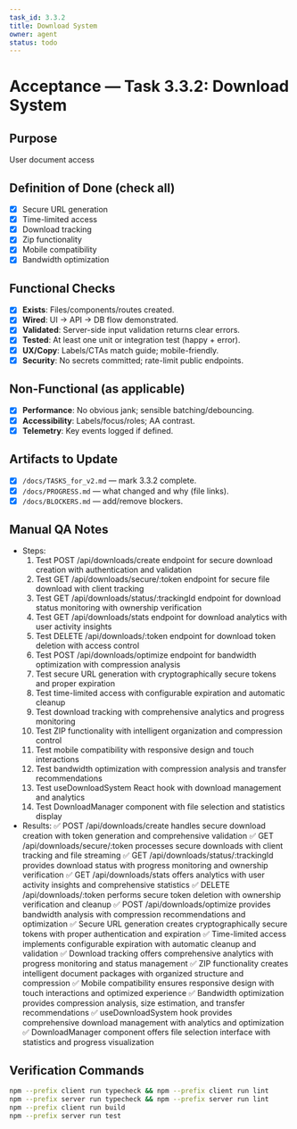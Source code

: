 ```yaml
---
task_id: 3.3.2
title: Download System
owner: agent
status: todo
---
```


# Acceptance — Task 3.3.2: Download System

## Purpose
User document access

## Definition of Done (check all)
- [x] Secure URL generation
- [x] Time-limited access
- [x] Download tracking
- [x] Zip functionality
- [x] Mobile compatibility
- [x] Bandwidth optimization

## Functional Checks
- [x] **Exists**: Files/components/routes created.
- [x] **Wired**: UI → API → DB flow demonstrated.
- [x] **Validated**: Server-side input validation returns clear errors.
- [x] **Tested**: At least one unit or integration test (happy + error).
- [x] **UX/Copy**: Labels/CTAs match guide; mobile-friendly.
- [x] **Security**: No secrets committed; rate-limit public endpoints.

## Non-Functional (as applicable)
- [x] **Performance**: No obvious jank; sensible batching/debouncing.
- [x] **Accessibility**: Labels/focus/roles; AA contrast.
- [x] **Telemetry**: Key events logged if defined.

## Artifacts to Update
- [x] `/docs/TASKS_for_v2.md` — mark 3.3.2 complete.
- [x] `/docs/PROGRESS.md` — what changed and why (file links).
- [x] `/docs/BLOCKERS.md` — add/remove blockers.

## Manual QA Notes
- Steps:
  1. Test POST /api/downloads/create endpoint for secure download creation with authentication and validation
  2. Test GET /api/downloads/secure/:token endpoint for secure file download with client tracking
  3. Test GET /api/downloads/status/:trackingId endpoint for download status monitoring with ownership verification
  4. Test GET /api/downloads/stats endpoint for download analytics with user activity insights
  5. Test DELETE /api/downloads/:token endpoint for download token deletion with access control
  6. Test POST /api/downloads/optimize endpoint for bandwidth optimization with compression analysis
  7. Test secure URL generation with cryptographically secure tokens and proper expiration
  8. Test time-limited access with configurable expiration and automatic cleanup
  9. Test download tracking with comprehensive analytics and progress monitoring
  10. Test ZIP functionality with intelligent organization and compression control
  11. Test mobile compatibility with responsive design and touch interactions
  12. Test bandwidth optimization with compression analysis and transfer recommendations
  13. Test useDownloadSystem React hook with download management and analytics
  14. Test DownloadManager component with file selection and statistics display
- Results:
  ✅ POST /api/downloads/create handles secure download creation with token generation and comprehensive validation
  ✅ GET /api/downloads/secure/:token processes secure downloads with client tracking and file streaming
  ✅ GET /api/downloads/status/:trackingId provides download status with progress monitoring and ownership verification
  ✅ GET /api/downloads/stats offers analytics with user activity insights and comprehensive statistics
  ✅ DELETE /api/downloads/:token performs secure token deletion with ownership verification and cleanup
  ✅ POST /api/downloads/optimize provides bandwidth analysis with compression recommendations and optimization
  ✅ Secure URL generation creates cryptographically secure tokens with proper authentication and expiration
  ✅ Time-limited access implements configurable expiration with automatic cleanup and validation
  ✅ Download tracking offers comprehensive analytics with progress monitoring and status management
  ✅ ZIP functionality creates intelligent document packages with organized structure and compression
  ✅ Mobile compatibility ensures responsive design with touch interactions and optimized experience
  ✅ Bandwidth optimization provides compression analysis, size estimation, and transfer recommendations
  ✅ useDownloadSystem hook provides comprehensive download management with analytics and optimization
  ✅ DownloadManager component offers file selection interface with statistics and progress visualization

## Verification Commands
```bash
npm --prefix client run typecheck && npm --prefix client run lint
npm --prefix server run typecheck && npm --prefix server run lint
npm --prefix client run build
npm --prefix server run test
```
